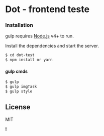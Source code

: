 # Dot - frontend teste

### Installation

gulp requires [Node.js](https://nodejs.org/) v4+ to run.

Install the dependencies and start the server.

```sh
$ cd dot-test
$ npm install or yarn
```

#### gulp cmds

```sh
$ gulp
$ gulp imgTask
$ gulp style
```

License
----

MIT


**!**